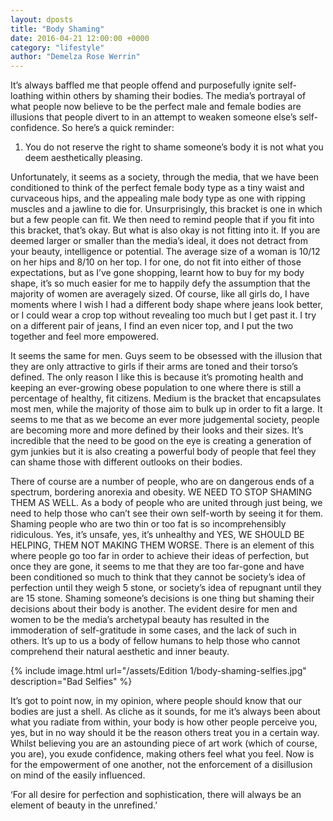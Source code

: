 ```yaml
---
layout: dposts
title: "Body Shaming"
date: 2016-04-21 12:00:00 +0000
category: "lifestyle"
author: "Demelza Rose Werrin"
---
```

It’s always baffled me that people offend and purposefully ignite self-loathing within others by shaming their bodies. The media’s portrayal of what people now believe to be the perfect male and female bodies are illusions that people divert to in an attempt to weaken someone else’s self-confidence. So here’s a quick reminder: 

1. You do not reserve the right to shame someone’s body it is not what you deem aesthetically pleasing. 

Unfortunately, it seems as a society, through the media, that we have been conditioned to think of the perfect female body type as a tiny waist and curvaceous hips, and the appealing male body type as one with ripping muscles and a jawline to die for. Unsurprisingly, this bracket is one in which but a few people can fit. We then need to remind people that if you fit into this bracket, that’s okay. But what is also okay is not fitting into it. If you are deemed larger or smaller than the media’s ideal, it does not detract from your beauty, intelligence or potential. The average size of a woman is 10/12 on her hips and 8/10 on her top. I for one, do not fit into either of those expectations, but as I’ve gone shopping, learnt how to buy for my body shape, it’s so much easier for me to happily defy the assumption that the majority of women are averagely sized. Of course, like all girls do, I have moments where I wish I had a different body shape where jeans look better, or I could wear a crop top without revealing too much but I get past it. I try on a different pair of jeans, I find an even nicer top, and I put the two together and feel more empowered. 

It seems the same for men. Guys seem to be obsessed with the illusion that they are only attractive to girls if their arms are toned and their torso’s defined. The only reason I like this is because it’s promoting health and keeping an ever-growing obese population to one where there is still a percentage of healthy, fit citizens. Medium is the bracket that encapsulates most men, while the majority of those aim to bulk up in order to fit a large. It seems to me that as we become an ever more judgemental society, people are becoming more and more defined by their looks and their sizes. It’s incredible that the need to be good on the eye is creating a generation of gym junkies but it is also creating a powerful body of people that feel they can shame those with different outlooks on their bodies. 

There of course are a number of people, who are on dangerous ends of a spectrum, bordering anorexia and obesity. WE NEED TO STOP SHAMING THEM AS WELL. As a body of people who are united through just being, we need to help those who can’t see their own self-worth by seeing it for them. Shaming people who are two thin or too fat is so incomprehensibly ridiculous. Yes, it’s unsafe, yes, it’s unhealthy and YES, WE SHOULD BE HELPING, THEM NOT MAKING THEM WORSE. There is an element of this where people go too far in order to achieve their ideas of perfection, but once they are gone, it seems to me that they are too far-gone and have been conditioned so much to think that they cannot be society’s idea of perfection until they weigh 5 stone, or society’s idea of repugnant until they are 15 stone. Shaming someone’s decisions is one thing but shaming their decisions about their body is another. The evident desire for men and women to be the media’s archetypal beauty has resulted in the immoderation of self-gratitude in some cases, and the lack of such in others. It’s up to us a body of fellow humans to help those who cannot comprehend their natural aesthetic and inner beauty. 

{% include image.html url="/assets/Edition 1/body-shaming-selfies.jpg" description="Bad Selfies" %}

It’s got to point now, in my opinion, where people should know that our bodies are just a shell. As cliche as it sounds, for me it’s always been about what you radiate from within, your body is how other people perceive you, yes, but in no way should it be the reason others treat you in a certain way. Whilst believing you are an astounding piece of art work (which of course, you are), you exude confidence, making others feel what you feel. Now is for the empowerment of one another, not the enforcement of a disillusion on mind of the easily influenced. 

‘For all desire for perfection and sophistication, there will always be an element of beauty in the unrefined.’

